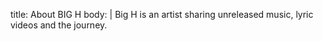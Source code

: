 title: About BIG H
body: |
  Big H is an artist sharing unreleased music, lyric videos and the journey.